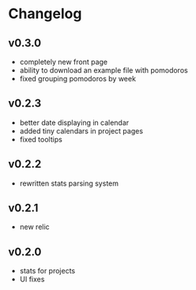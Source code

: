 # Changelog

## v0.3.0

* completely new front page
* ability to download an example file with pomodoros
* fixed grouping pomodoros by week

## v0.2.3

* better date displaying in calendar
* added tiny calendars in project pages
* fixed tooltips

## v0.2.2

* rewritten stats parsing system

## v0.2.1

* new relic

## v0.2.0

* stats for projects
* UI fixes
